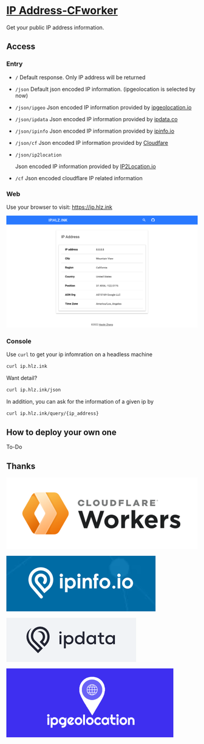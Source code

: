 # **[IP Address-CFworker](https://github.com/ohh-haolin/ipaddress-cfworker)**

Get your public IP address information.


## Access

### Entry

- `/`
    Default response. Only IP address will be returned
    
- `/json`
    Default json encoded IP information. (ipgeolocation is selected by now)
    
- `/json/ipgeo`
    Json encoded IP information provided by [ipgeolocation.io](https://ipgeolocation.io/)
    
- `/json/ipdata`
    Json encoded IP information provided by [ipdata.co](https://ipdata.co/)
    
- `/json/ipinfo`
    Json encoded IP information provided by [ipinfo.io](https://ipinfo.io/)
    
- `/json/cf`
    Json encoded IP information provided by [Cloudfare](https://cloudflare.com/)
    
- `/json/ip2location`

    Json encoded IP information provided by [IP2Location.io](https://www.ip2location.io)

- `/cf`
    Json encoded cloudflare IP related information



### Web

Use your browser to visit: https://ip.hlz.ink

![](/img/screenshot.png)



### Console

Use `curl` to get your ip infomration on a headless machine

```bash
curl ip.hlz.ink
```

Want detail?

```bash
curl ip.hlz.ink/json
```

In addition, you can ask for the information of a given ip by

```bash
curl ip.hlz.ink/query/{ip_address}
```



## How to deploy your own one

To-Do



## Thanks

![cloudflare-worker](img/cloudflare-worker.png)

![ipinfo](img/ipinfo.png)

![](img/ipdata.png)

![](/img/ipgeolocation.png)